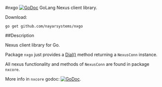 #nxgo [![GoDoc](https://godoc.org/github.com/nayarsystems/nxgo?status.png)](https://godoc.org/github.com/nayarsystems/nxgo)
GoLang Nexus client library.

Download:
```shell
go get github.com/nayarsystems/nxgo
```

##Description

Nexus client library for Go.

Package `nxgo` just provides a [Dial()](https://godoc.org/github.com/nayarsystems/nxgo#Dial) method returning a `NexusConn` instance.

All nexus functionality and methods of `NexusConn` are found in package `nxcore`.

More info in `nxcore` godoc: [![GoDoc](https://godoc.org/github.com/nayarsystems/nxgo/nxcore?status.png)](https://godoc.org/github.com/nayarsystems/nxgo/nxcore).